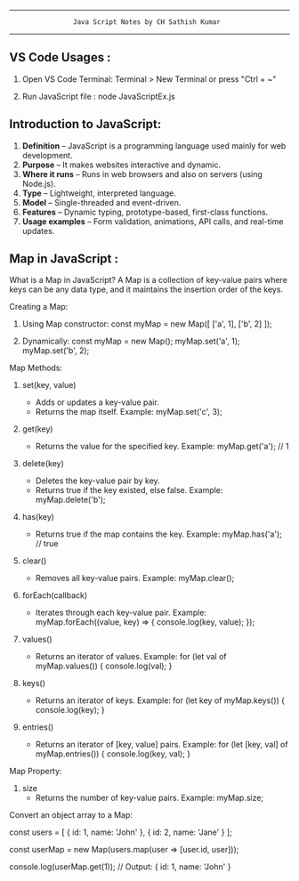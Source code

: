 ******************************************************************************************************
					Java Script Notes by CH Sathish Kumar
******************************************************************************************************

VS Code Usages :
---------------- 

1. Open VS Code Terminal: Terminal > New Terminal or press "Ctrl + ~"

2. Run JavaScript file : node JavaScriptEx.js


Introduction to JavaScript:
---------------------------

1. **Definition** – JavaScript is a programming language used mainly for web development.
2. **Purpose** – It makes websites interactive and dynamic.
3. **Where it runs** – Runs in web browsers and also on servers (using Node.js).
4. **Type** – Lightweight, interpreted language.
5. **Model** – Single-threaded and event-driven.
6. **Features** – Dynamic typing, prototype-based, first-class functions.
7. **Usage examples** – Form validation, animations, API calls, and real-time updates.




Map in JavaScript :
-------------------

What is a Map in JavaScript?
A Map is a collection of key-value pairs where keys can be any data type, and it maintains the insertion order of the keys.

Creating a Map:
1. Using Map constructor:
   const myMap = new Map([
     ['a', 1],
     ['b', 2]
   ]);

2. Dynamically:
   const myMap = new Map();
   myMap.set('a', 1);
   myMap.set('b', 2);

Map Methods:

1. set(key, value)
   - Adds or updates a key-value pair.
   - Returns the map itself.
   Example:
   myMap.set('c', 3);

2. get(key)
   - Returns the value for the specified key.
   Example:
   myMap.get('a'); // 1

3. delete(key)
   - Deletes the key-value pair by key.
   - Returns true if the key existed, else false.
   Example:
   myMap.delete('b');

4. has(key)
   - Returns true if the map contains the key.
   Example:
   myMap.has('a'); // true

5. clear()
   - Removes all key-value pairs.
   Example:
   myMap.clear();

6. forEach(callback)
   - Iterates through each key-value pair.
   Example:
   myMap.forEach((value, key) => {
     console.log(key, value);
   });

7. values()
   - Returns an iterator of values.
   Example:
   for (let val of myMap.values()) {
     console.log(val);
   }

8. keys()
   - Returns an iterator of keys.
   Example:
   for (let key of myMap.keys()) {
     console.log(key);
   }

9. entries()
   - Returns an iterator of [key, value] pairs.
   Example:
   for (let [key, val] of myMap.entries()) {
     console.log(key, val);
   }

Map Property:

1. size
   - Returns the number of key-value pairs.
   Example:
   myMap.size;

Convert an object array to a Map:

const users = [
  { id: 1, name: 'John' },
  { id: 2, name: 'Jane' }
];

const userMap = new Map(users.map(user => [user.id, user]));

console.log(userMap.get(1)); // Output: { id: 1, name: 'John' }



